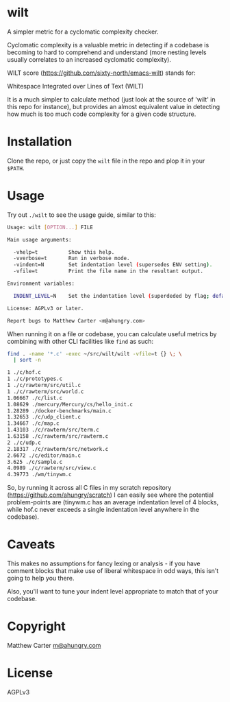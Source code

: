 # wilt

A simpler metric for a cyclomatic complexity checker.

Cyclomatic complexity is a valuable metric in detecting if a codebase
is becoming to hard to comprehend and understand (more nesting levels
usually correlates to an increased cyclomatic complexity).

WILT score (https://github.com/sixty-north/emacs-wilt) stands for:

  Whitespace Integrated over Lines of Text (WILT)

It is a much simpler to calculate method (just look at the source of
'wilt' in this repo for instance), but provides an almost equivalent
value in detecting how much is too much code complexity for a given
code structure.

# Installation

Clone the repo, or just copy the `wilt` file in the repo and plop it
in your `$PATH`.

# Usage

Try out `./wilt` to see the usage guide, similar to this:

```sh
Usage: wilt [OPTION...] FILE

Main usage arguments:

  -vhelp=t          Show this help.
  -vverbose=t       Run in verbose mode.
  -vindent=N        Set indentation level (supersedes ENV setting).
  -vfile=t          Print the file name in the resultant output.

Environment variables:

  INDENT_LEVEL=N    Set the indentation level (superdeded by flag; default=2).

License: AGPLv3 or later.

Report bugs to Matthew Carter <m@ahungry.com>
```

When running it on a file or codebase, you can calculate useful
metrics by combining with other CLI facilities like `find` as such:

```sh
find . -name '*.c' -exec ~/src/wilt/wilt -vfile=t {} \; \
  | sort -n

1 ./c/hof.c
1 ./c/prototypes.c
1 ./c/rawterm/src/util.c
1 ./c/rawterm/src/world.c
1.06667 ./c/list.c
1.08629 ./mercury/Mercury/cs/hello_init.c
1.28289 ./docker-benchmarks/main.c
1.32653 ./c/udp_client.c
1.34667 ./c/map.c
1.43103 ./c/rawterm/src/term.c
1.63158 ./c/rawterm/src/rawterm.c
2 ./c/udp.c
2.18317 ./c/rawterm/src/network.c
2.6672 ./c/editor/main.c
3.625 ./c/sample.c
4.0989 ./c/rawterm/src/view.c
4.39773 ./wm/tinywm.c
```

So, by running it across all C files in my scratch repository
(https://github.com/ahungry/scratch) I can easily see where the
potential problem-points are (tinywm.c has an average indentation
level of 4 blocks, while hof.c never exceeds a single indentation
level anywhere in the codebase).

# Caveats

This makes no assumptions for fancy lexing or analysis - if you have
comment blocks that make use of liberal whitespace in odd ways, this
isn't going to help you there.

Also, you'll want to tune your indent level appropriate to match that
of your codebase.

# Copyright

Matthew Carter <m@ahungry.com>

# License

AGPLv3
